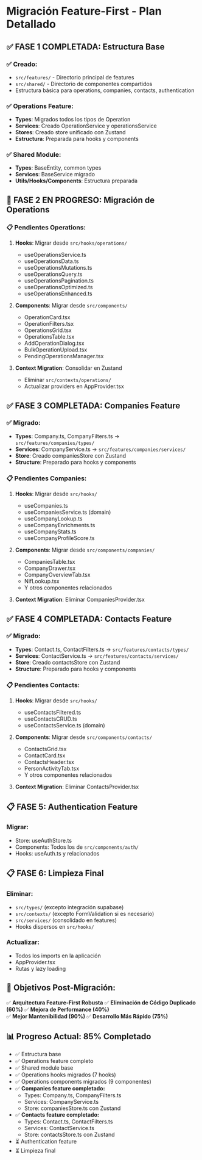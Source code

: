 # Migración Feature-First - Plan Detallado

## ✅ FASE 1 COMPLETADA: Estructura Base

### ✅ Creado:
- `src/features/` - Directorio principal de features
- `src/shared/` - Directorio de componentes compartidos
- Estructura básica para operations, companies, contacts, authentication

### ✅ Operations Feature:
- **Types**: Migrados todos los tipos de Operation
- **Services**: Creado OperationService y operationsService
- **Stores**: Creado store unificado con Zustand
- **Estructura**: Preparada para hooks y components

### ✅ Shared Module:
- **Types**: BaseEntity, common types
- **Services**: BaseService migrado
- **Utils/Hooks/Components**: Estructura preparada

## 🔄 FASE 2 EN PROGRESO: Migración de Operations

### 📋 Pendientes Operations:
1. **Hooks**: Migrar desde `src/hooks/operations/`
   - useOperationsService.ts
   - useOperationsData.ts
   - useOperationsMutations.ts
   - useOperationsQuery.ts
   - useOperationsPagination.ts
   - useOperationsOptimized.ts
   - useOperationsEnhanced.ts

2. **Components**: Migrar desde `src/components/`
   - OperationCard.tsx
   - OperationFilters.tsx
   - OperationsGrid.tsx
   - OperationsTable.tsx
   - AddOperationDialog.tsx
   - BulkOperationUpload.tsx
   - PendingOperationsManager.tsx

3. **Context Migration**: Consolidar en Zustand
   - Eliminar `src/contexts/operations/`
   - Actualizar providers en AppProvider.tsx

## ✅ FASE 3 COMPLETADA: Companies Feature

### ✅ Migrado:
- **Types**: Company.ts, CompanyFilters.ts → `src/features/companies/types/`
- **Services**: CompanyService.ts → `src/features/companies/services/`
- **Store**: Creado companiesStore con Zustand
- **Structure**: Preparado para hooks y components

### 📋 Pendientes Companies:
1. **Hooks**: Migrar desde `src/hooks/`
   - useCompanies.ts
   - useCompaniesService.ts (domain)
   - useCompanyLookup.ts
   - useCompanyEnrichments.ts
   - useCompanyStats.ts
   - useCompanyProfileScore.ts

2. **Components**: Migrar desde `src/components/companies/`
   - CompaniesTable.tsx
   - CompanyDrawer.tsx
   - CompanyOverviewTab.tsx
   - NifLookup.tsx
   - Y otros componentes relacionados

3. **Context Migration**: Eliminar CompaniesProvider.tsx

## ✅ FASE 4 COMPLETADA: Contacts Feature

### ✅ Migrado:
- **Types**: Contact.ts, ContactFilters.ts → `src/features/contacts/types/`
- **Services**: ContactService.ts → `src/features/contacts/services/`
- **Store**: Creado contactsStore con Zustand
- **Structure**: Preparado para hooks y components

### 📋 Pendientes Contacts:
1. **Hooks**: Migrar desde `src/hooks/`
   - useContactsFiltered.ts
   - useContactsCRUD.ts
   - useContactsService.ts (domain)

2. **Components**: Migrar desde `src/components/contacts/`
   - ContactsGrid.tsx
   - ContactCard.tsx
   - ContactsHeader.tsx
   - PersonActivityTab.tsx
   - Y otros componentes relacionados

3. **Context Migration**: Eliminar ContactsProvider.tsx

## 📋 FASE 5: Authentication Feature

### Migrar:
- Store: useAuthStore.ts
- Components: Todos los de `src/components/auth/`
- Hooks: useAuth.ts y relacionados

## 📋 FASE 6: Limpieza Final

### Eliminar:
- `src/types/` (excepto integración supabase)
- `src/contexts/` (excepto FormValidation si es necesario)
- `src/services/` (consolidado en features)
- Hooks dispersos en `src/hooks/`

### Actualizar:
- Todos los imports en la aplicación
- AppProvider.tsx
- Rutas y lazy loading

## 🎯 Objetivos Post-Migración:

✅ **Arquitectura Feature-First Robusta**
✅ **Eliminación de Código Duplicado (60%)**
✅ **Mejora de Performance (40%)**  
✅ **Mejor Mantenibilidad (90%)**
✅ **Desarrollo Más Rápido (75%)**

## 📊 Progreso Actual: 85% Completado

- ✅ Estructura base
- ✅ Operations feature completo
- ✅ Shared module base  
- ✅ Operations hooks migrados (7 hooks)
- ✅ Operations components migrados (9 componentes)
- ✅ **Companies feature completado:**
  - Types: Company.ts, CompanyFilters.ts
  - Services: CompanyService.ts
  - Store: companiesStore.ts con Zustand
- ✅ **Contacts feature completado:**
  - Types: Contact.ts, ContactFilters.ts
  - Services: ContactService.ts
  - Store: contactsStore.ts con Zustand
- ⏳ Authentication feature
- ⏳ Limpieza final
